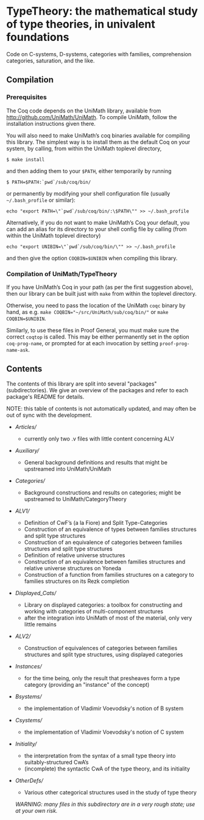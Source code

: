 TypeTheory: the mathematical study of type theories, in univalent foundations
==========

Code  on C-systems, D-systems, categories with families, comprehension categories, saturation, and the like.

Compilation
------------

### Prerequisites

The Coq code depends on the UniMath library, available from http://github.com/UniMath/UniMath.
To compile UniMath, follow the installation instructions given there.

You will also need to make UniMath’s coq binaries available for compiling this library.  The simplest way is to install them as the default Coq on your system, by calling, from within the UniMath toplevel directory,
```
$ make install 
```
and then adding them to your `$PATH`, either temporarily by running
```
$ PATH=$PATH:`pwd`/sub/coq/bin/
```
or permanently by modifying your shell configuration file (usually `~/.bash_profile` or similar):
```
echo "export PATH=\"`pwd`/sub/coq/bin/:\$PATH\"" >> ~/.bash_profile
```

Alternatively, if you do not want to make UniMath’s Coq your default, you can add an alias for its directory to your shell config file by calling (from within the UniMath toplevel directory)
```
echo "export UNIBIN=\"`pwd`/sub/coq/bin/\"" >> ~/.bash_profile
```
and then give the option `COQBIN=$UNIBIN` when compiling this library.

### Compilation of UniMath/TypeTheory

If you have UniMath’s Coq in your path (as per the first suggestion above), then our library can be built just with `make` from within the toplevel directory.

Otherwise, you need to pass the location of the UniMath `coqc` binary by hand, as e.g. `make COQBIN="~/src/UniMath/sub/coq/bin/"` or `make COQBIN=$UNIBIN`.

Similarly, to use these files in Proof General, you must make sure the correct `coqtop` is called.  This may be either permanently set in the option `coq-prog-name`, or prompted for at each invocation by setting `proof-prog-name-ask`.

Contents
--------

The contents of this library are split into several "packages" (subdirectories).
We give an overview of the packages and refer to each package's README for details.

NOTE: this table of contents is not automatically updated, and may often be out of sync with the development.

* *Articles/*
  * currently only two .v files with little content concerning ALV
* *Auxiliary/*
  * General background definitions and results that might be upstreamed into UniMath/UniMath
* *Categories/*
  * Background constructions and results on categories; might be upstreamed to UniMath/CategoryTheory
* *ALV1/*
  * Definition of CwF’s (a la Fiore) and Split Type-Categories
  * Construction of an equivalence of types between families structures and split type structures
  * Construction of an equivalence of categories between families structures and split type structures
  * Definition of relative universe structures
  * Construction of an equivalence between families structures and relative universe structures on Yoneda
  * Construction of a function from families structures on a category to families structures on its Rezk completion
* *Displayed_Cats/*
  * Library on displayed categories: a toolbox for constructing and working with categories of multi-component structures
  * after the integration into UniMath of most of the material, only very little remains
* *ALV2/*
  * Construction of equivalences of categories between families structures and split type structures, using
    displayed categories
* *Instances/*
  * for the time being, only the result that presheaves form a type category (providing an "instance" of the concept)
* *Bsystems/*
  * the implementation of Vladimir Voevodsky's notion of B system
* *Csystems/*
  * the implementation of Vladimir Voevodsky's notion of C system
* *Initiality/*
  * the interpretation from the syntax of a small type theory into suitably-structured CwA’s
  * (incomplete) the syntactic CwA of the type theory, and its initiality
* *OtherDefs/*
  * Various other categorical structures used in the study of type theory

  *WARNING: many files in this subdirectory are in a very rough state; use at your own risk.*
